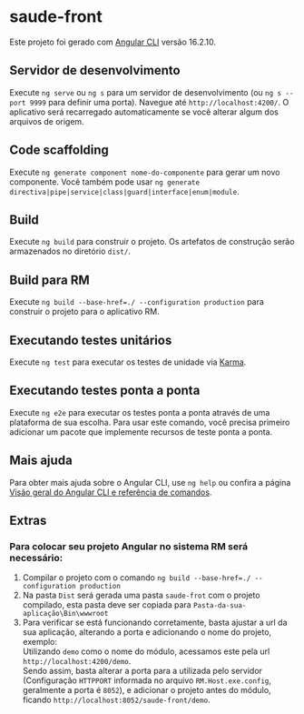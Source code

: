 # saude-front

Este projeto foi gerado com [Angular CLI](https://github.com/angular/angular-cli) versão 16.2.10.

## Servidor de desenvolvimento

Execute `ng serve` ou `ng s` para um servidor de desenvolvimento (ou `ng s --port 9999` para definir uma porta). Navegue até `http://localhost:4200/`. O aplicativo será recarregado automaticamente se você alterar algum dos arquivos de origem.

## Code scaffolding

Execute `ng generate component nome-do-componente` para gerar um novo componente. Você também pode usar `ng generate directiva|pipe|service|class|guard|interface|enum|module`.

## Build

Execute `ng build` para construir o projeto. Os artefatos de construção serão armazenados no diretório `dist/`.

## Build para RM

Execute `ng build --base-href=./ --configuration production` para construir o projeto para o aplicativo RM.

## Executando testes unitários

Execute `ng test` para executar os testes de unidade via [Karma](https://karma-runner.github.io).

## Executando testes ponta a ponta

Execute `ng e2e` para executar os testes ponta a ponta através de uma plataforma de sua escolha. Para usar este comando, você precisa primeiro adicionar um pacote que implemente recursos de teste ponta a ponta.

## Mais ajuda

Para obter mais ajuda sobre o Angular CLI, use `ng help` ou confira a página [Visão geral do Angular CLI e referência de comandos](https://angular.io/cli).

## Extras

### Para colocar seu projeto Angular no sistema RM será necessário:

1. Compilar o projeto com o comando `ng build --base-href=./ --configuration production`
2. Na pasta `Dist` será gerada uma pasta `saude-frot` com o projeto compilado, esta pasta deve ser copiada para `Pasta-da-sua-aplicação\Bin\wwwroot`
3. Para verificar se está funcionando corretamente, basta ajustar a url da sua aplicação, alterando a porta e adicionando o nome do projeto, exemplo:
\
Utilizando `demo` como o nome do módulo, acessamos este pela url `http://localhost:4200/demo`.
\
Sendo assim, basta alterar a porta para a utilizada pelo servidor (Configuração `HTTPPORT` informada no arquivo `RM.Host.exe.config`, geralmente a porta é `8052`), e adicionar o projeto antes do módulo, ficando `http://localhost:8052/saude-front/demo`.
